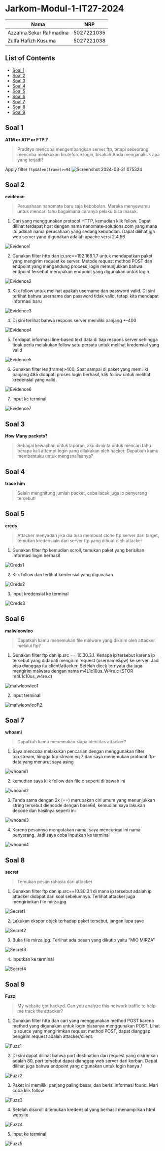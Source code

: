 # Jarkom-Modul-1-IT27-2024

| Nama | NRP |
| ---------------------- | ---------- |
| Azzahra Sekar Rahmadina | 5027221035 |
| Zulfa Hafizh Kusuma | 5027221038 |

## List of Contents
- [Soal 1](#soal-1) 
- [Soal 2](#soal-2)
- [Soal 3](#soal-3)
- [Soal 4](#soal-4)
- [Soal 5](#soal-5)
- [Soal 6](#soal-6)
- [Soal 7](#soal-7)
- [Soal 8](#soal-8)
- [Soal 9](#soal-9)


## Soal 1
**ATM or ATP or FTP ?**

> Pradityo mencoba mengembangkan server ftp, tetapi seseorang mencoba melakukan bruteforce login, bisakah Anda menganalisis apa yang terjadi?

Apply filter `ftp&&len(frame)>=94`
![Screenshot 2024-03-31 075324](https://github.com/Zaar97/Jarkom-Modul-1-IT27-2024/assets/128958228/5ec0b6cb-6702-4e1a-8660-74bddeda5bc6)


## Soal 2
**evidence**

> Perusahaan nanomate baru saja kebobolan. Mereka menyewamu untuk mencari tahu bagaimana caranya pelaku bisa masuk.

1. Cari yang menggunakan protocol HTTP, kemudian klik follow. Dapat dilihat terdapat host dengan nama nanomate-solutions.com yang mana itu adalah nama perusahaan yang sedang kebobolan. Dapat dilihat jga web server yang digunakan adalah apache versi 2.4.56

![Evidence1](https://github.com/Zaar97/Jarkom-Modul-1-IT27-2024/blob/main/image/image26.png)

2. Gunakan filter http dan ip.src==192.168.1.7 untuk mendapatkan paket yang mengirim request ke server. Metode request method POST dan endpoint yang mengandung process_login menunjukkan bahwa endpoint tersebut merupakan endpoint yang digunakan untuk login.

![Evidence2](https://github.com/Zaar97/Jarkom-Modul-1-IT27-2024/blob/main/image/image10.png)

3. Klik follow untuk melihat apakah username dan password valid. Di sini terlihat bahwa username dan password tidak valid, tetapi kita mendapat informasi baru

![Evidence3](https://github.com/Zaar97/Jarkom-Modul-1-IT27-2024/blob/main/image/image29.png)

4. Di sini terlihat bahwa respons server memiliki panjang +-400

![Evidence4](https://github.com/Zaar97/Jarkom-Modul-1-IT27-2024/blob/main/image/image22.png)

5. Terdapat informasi line-based text data di tiap respons server sehingga tidak perlu melakukan follow satu persatu untuk melihat kredensial yang valid

![Evidence5](https://github.com/Zaar97/Jarkom-Modul-1-IT27-2024/blob/main/image/image2.png)

6. Gunakan filter len(frame)>400. Saat sampai di paket yang memiliki panjang 485 didapati proses login berhasil, klik follow untuk melihat kredensial yang valid.

![Evidence6](https://github.com/Zaar97/Jarkom-Modul-1-IT27-2024/blob/main/image/image29.png)

7. Input ke terminal

![Evidence7](https://github.com/Zaar97/Jarkom-Modul-1-IT27-2024/blob/main/image/image5.png)

	 
## Soal 3
**How Many packets?**

> Sebagai kewajiban untuk laporan, aku diminta untuk mencari tahu berapa kali attempt login yang dilakukan oleh hacker. Dapatkah kamu membantuku untuk menganalisanya?

## Soal 4
**trace him**

> Selain menghitung jumlah packet, coba lacak juga ip penyerang tersebut!

## Soal 5
**creds**

> Attacker menyadari jika dia bisa membuat clone ftp server dari target, temukan kredensialn dari server ftp yang dibuat oleh attacker

1. Gunakan filter ftp kemudian scroll, temukan paket yang berisikan informasi login berhasil

![Creds1](https://github.com/Zaar97/Jarkom-Modul-1-IT27-2024/blob/main/image/image11.png)

2. Klik follow dan terlihat kredensial yang digunakan

![Creds2](https://github.com/Zaar97/Jarkom-Modul-1-IT27-2024/blob/main/image/image27.png)

3. Input kredensial ke terminal

![Creds3](https://github.com/Zaar97/Jarkom-Modul-1-IT27-2024/blob/main/image/image34.png)

## Soal 6
**malwleowleo**

> Dapatkah kamu menemukan file malware yang dikirim oleh attacker melalui ftp?

1. Gunakan filter ftp dan ip.src == 10.30.3.1. Kenapa ip tersebut karena ip tersebut yang didapati mengirim request (username&pw) ke server. Jadi bisa dianggap itu client/attacker. Setelah dicek ternyata dia juga mengirim malware dengan nama m4L1c10us_W4re.c (STOR m4L1c10us_w4re.c)

![malwleowleo1](https://github.com/Zaar97/Jarkom-Modul-1-IT27-2024/blob/main/image/image24.png)

2. Input terminal

![malwleowleo1\2](https://github.com/Zaar97/Jarkom-Modul-1-IT27-2024/blob/main/image/image3.png)

## Soal 7
**whoami**

> Dapatkah kamu menemukan siapa identitas attacker?

1. Saya mencoba melakukan pencarian dengan menggunakan filter tcp.stream, hingga tcp.stream eq 7 dan saya menemukan protocol ftp-data yang menurut saya asing

![whoami1](https://github.com/Zaar97/Jarkom-Modul-1-IT27-2024/blob/main/image/image30.png)

2.  kemudian saya klik follow dan file c seperti di bawah ini

![whoami2](https://github.com/Zaar97/Jarkom-Modul-1-IT27-2024/blob/main/image/image8.png)

3.  Tanda sama dengan 2x (==) merupakan ciri umum yang menunjukkan string tersebut diencode dengan base64, kemudian saya lakukan decode dan hasilnya seperti ini

![whoami3](https://github.com/Zaar97/Jarkom-Modul-1-IT27-2024/blob/main/image/image28.png)

4. Karena pesannya mengatakan nama, saya mencurigai ini nama penyerang. Jadi saya coba inputkan ke terminal

![whoami4](https://github.com/Zaar97/Jarkom-Modul-1-IT27-2024/blob/main/image/image20.png)

## Soal 8
**secret**

> Temukan pesan rahasia dari attacker

1. Gunakan filter ftp dan ip.src==10.30.3.1 di mana ip tersebut adalah ip attacker didapat dari soal sebelumnya. Terlihat attacker juga mengirimkan file mirza.jpg

![Secret1](https://github.com/Zaar97/Jarkom-Modul-1-IT27-2024/blob/main/image/image15.png)

2. Lakukan ekspor objek terhadap paket tersebut, jangan lupa save

![Secret2](https://github.com/Zaar97/Jarkom-Modul-1-IT27-2024/blob/main/image/image31.png)

3. Buka file mirza.jpg. Terlihat ada pesan yang dikutip yaitu “MIO MIRZA”

![Secret3](https://github.com/Zaar97/Jarkom-Modul-1-IT27-2024/blob/main/image/image23.png)

4. Inputkan ke terminal

![Secret4](https://github.com/Zaar97/Jarkom-Modul-1-IT27-2024/blob/main/image/image12.png)

## Soal 9
**Fuzz**

> My website got hacked. Can you analyze this network traffic to help me track the attacker?

1. Gunakan filter http dan cari yang menggunakan method POST karena method yang digunakan untuk login biasanya menggunakan POST. Lihat ip source yang mengirimkan request method POST, dapat dianggap pengirim request adalah attacker/client.

![Fuzz1](https://github.com/Zaar97/Jarkom-Modul-1-IT27-2024/blob/main/image/image4.png)

2. Di sini dapat dilihat bahwa port destination dari request yang dikirimkan adalah 80, port tersebut dapat dianggap web server dari korban. Dapat dilihat juga bahwa endpoint yang digunakan untuk login hanya / 

![Fuzz2](https://github.com/Zaar97/Jarkom-Modul-1-IT27-2024/blob/main/image/image1.png)

3. Paket ini memiliki panjang paling besar, dan berisi informasi found. Mari coba klik follow

![Fuzz3](https://github.com/Zaar97/Jarkom-Modul-1-IT27-2024/blob/main/image/image33.png)

4. Setelah discroll ditemukan kredensial yang berhasil menampilkan html website

![Fuzz4](https://github.com/Zaar97/Jarkom-Modul-1-IT27-2024/blob/main/image/image16.png)

5. input ke terminal

![Fuzz5](https://github.com/Zaar97/Jarkom-Modul-1-IT27-2024/blob/main/image/image13.png)
